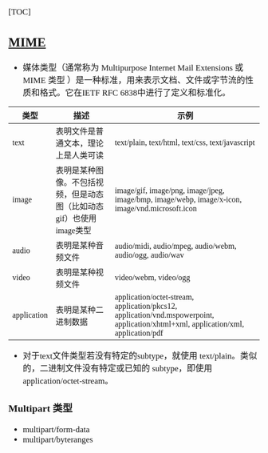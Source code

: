 <span  style="font-family: Simsun,serif; font-size: 17px; ">

[TOC]

## [MIME](https://developer.mozilla.org/zh-CN/docs/Web/HTTP/Basics_of_HTTP/MIME_types)

- 媒体类型（通常称为 Multipurpose Internet Mail Extensions 或 MIME 类型 ）是一种标准，用来表示文档、文件或字节流的性质和格式。它在IETF RFC 6838中进行了定义和标准化。

类型 | 描述 | 示例
---|---|---
text | 表明文件是普通文本，理论上是人类可读 | text/plain, text/html, text/css, text/javascript
image | 表明是某种图像。不包括视频，但是动态图（比如动态gif）也使用image类型 | image/gif, image/png, image/jpeg, image/bmp, image/webp, image/x-icon, image/vnd.microsoft.icon
audio | 表明是某种音频文件 | audio/midi, audio/mpeg, audio/webm, audio/ogg, audio/wav
video | 表明是某种视频文件 | video/webm, video/ogg
application | 表明是某种二进制数据 | application/octet-stream, application/pkcs12, application/vnd.mspowerpoint, application/xhtml+xml, application/xml,  application/pdf

- 对于text文件类型若没有特定的subtype，就使用 text/plain。类似的，二进制文件没有特定或已知的 subtype，即使用 application/octet-stream。

### Multipart 类型

- multipart/form-data
- multipart/byteranges

</span>